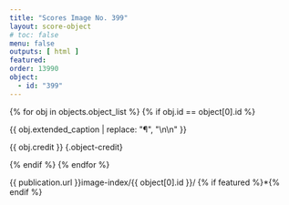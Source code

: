 ```yaml
---
title: "Scores Image No. 399"
layout: score-object
# toc: false
menu: false
outputs: [ html ]
featured: 
order: 13990
object:
  - id: "399"
---
```


{% for obj in objects.object_list %}
{% if obj.id == object[0].id %}

{{ obj.extended_caption | replace: "¶", "\n\n" }}

{{ obj.credit }} {.object-credit}

{% endif %}
{% endfor %}

<div class="object-credit object-url is-print-only">

{{ publication.url }}image-index/{{ object[0].id }}/ {% if featured %}*{% endif %}

</div>

